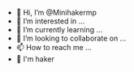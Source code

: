 - 👋 Hi, I’m @Minihakermp
- 👀 I’m interested in ...
- 🌱 I’m currently learning ...
- 💞️ I’m looking to collaborate on ...
- 📫 How to reach me ...
- 🎱 I'm haker
<!---
Minihakermp/Minihakermp is a ✨ special ✨ repository because its `README.md` (this file) appears on your GitHub profile.
You can click the Preview link to take a look at your changes.
--->

